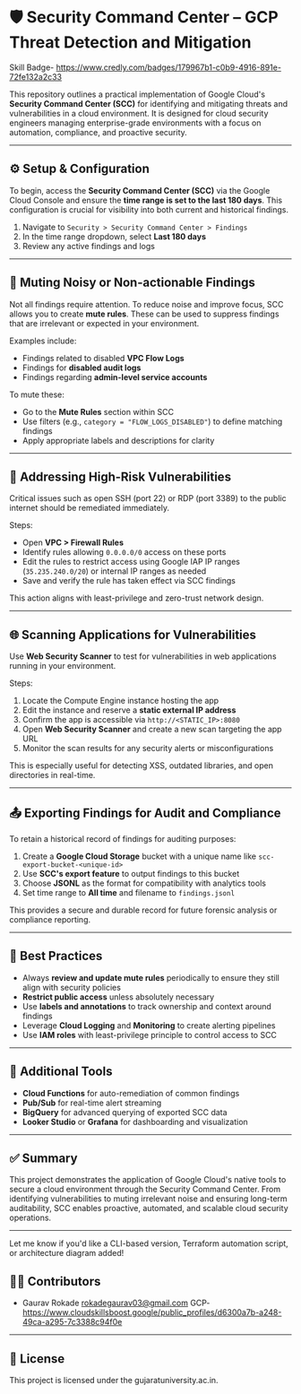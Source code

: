 # 🛡️ Security Command Center – GCP Threat Detection and Mitigation
Skill Badge- https://www.credly.com/badges/179967b1-c0b9-4916-891e-72fe132a2c33

This repository outlines a practical implementation of Google Cloud's **Security Command Center (SCC)** for identifying and mitigating threats and vulnerabilities in a cloud environment. It is designed for cloud security engineers managing enterprise-grade environments with a focus on automation, compliance, and proactive security.

---

## ⚙️ Setup & Configuration

To begin, access the **Security Command Center (SCC)** via the Google Cloud Console and ensure the **time range is set to the last 180 days**. This configuration is crucial for visibility into both current and historical findings.

1. Navigate to `Security > Security Command Center > Findings`
2. In the time range dropdown, select **Last 180 days**
3. Review any active findings and logs

---

## 🔕 Muting Noisy or Non-actionable Findings

Not all findings require attention. To reduce noise and improve focus, SCC allows you to create **mute rules**. These can be used to suppress findings that are irrelevant or expected in your environment.

Examples include:

* Findings related to disabled **VPC Flow Logs**
* Findings for **disabled audit logs**
* Findings regarding **admin-level service accounts**

To mute these:

* Go to the **Mute Rules** section within SCC
* Use filters (e.g., `category = "FLOW_LOGS_DISABLED"`) to define matching findings
* Apply appropriate labels and descriptions for clarity

---

## 🔐 Addressing High-Risk Vulnerabilities

Critical issues such as open SSH (port 22) or RDP (port 3389) to the public internet should be remediated immediately.

Steps:

* Open **VPC > Firewall Rules**
* Identify rules allowing `0.0.0.0/0` access on these ports
* Edit the rules to restrict access using Google IAP IP ranges (`35.235.240.0/20`) or internal IP ranges as needed
* Save and verify the rule has taken effect via SCC findings

This action aligns with least-privilege and zero-trust network design.

---

## 🌐 Scanning Applications for Vulnerabilities

Use **Web Security Scanner** to test for vulnerabilities in web applications running in your environment.

Steps:

1. Locate the Compute Engine instance hosting the app
2. Edit the instance and reserve a **static external IP address**
3. Confirm the app is accessible via `http://<STATIC_IP>:8080`
4. Open **Web Security Scanner** and create a new scan targeting the app URL
5. Monitor the scan results for any security alerts or misconfigurations

This is especially useful for detecting XSS, outdated libraries, and open directories in real-time.

---

## 📤 Exporting Findings for Audit and Compliance

To retain a historical record of findings for auditing purposes:

1. Create a **Google Cloud Storage** bucket with a unique name like `scc-export-bucket-<unique-id>`
2. Use **SCC's export feature** to output findings to this bucket
3. Choose **JSONL** as the format for compatibility with analytics tools
4. Set time range to **All time** and filename to `findings.jsonl`

This provides a secure and durable record for future forensic analysis or compliance reporting.

---

## 📘 Best Practices

* Always **review and update mute rules** periodically to ensure they still align with security policies
* **Restrict public access** unless absolutely necessary
* Use **labels and annotations** to track ownership and context around findings
* Leverage **Cloud Logging** and **Monitoring** to create alerting pipelines
* Use **IAM roles** with least-privilege principle to control access to SCC

---

## 📎 Additional Tools

* **Cloud Functions** for auto-remediation of common findings
* **Pub/Sub** for real-time alert streaming
* **BigQuery** for advanced querying of exported SCC data
* **Looker Studio** or **Grafana** for dashboarding and visualization

---

## ✅ Summary

This project demonstrates the application of Google Cloud's native tools to secure a cloud environment through the Security Command Center. From identifying vulnerabilities to muting irrelevant noise and ensuring long-term auditability, SCC enables proactive, automated, and scalable cloud security operations.

---

Let me know if you'd like a CLI-based version, Terraform automation script, or architecture diagram added!


## 🧑‍💻 Contributors

* Gaurav Rokade rokadegaurav03@gmail.com
GCP- https://www.cloudskillsboost.google/public_profiles/d6300a7b-a248-49ca-a295-7c3388c94f0e


---

## 📄 License

This project is licensed under the gujaratuniversity.ac.in. 


